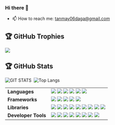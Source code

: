 ### Hi there 👋
- 📫 How to reach me: tanmay06daga@gmail.com

<!--
**TanmayDaga/TanmayDaga** is a ✨ _special_ ✨ repository because its `README.md` (this file) appears on your GitHub profile.

Here are some ideas to get you started:


- 🔭 I’m currently working on ...
- 🌱 I’m currently learning ...
- 👯 I’m looking to collaborate on ...
- 🤔 I’m looking for help with ...
- 💬 Ask me about ...
- 😄 Pronouns: ...

- ⚡ Fun fact: ...
-->

## 🏆 GitHub Trophies
![](https://github-profile-trophy.vercel.app/?username=TanmayDaga&theme=flat&no-frame=false&no-bg=false&margin-w=4)


## 🏆 GitHub Stats
![GIT STATS](https://github-readme-stats.vercel.app/api?username=TanmayDaga&show=reviews,prs&theme=shadow_green)&nbsp;&nbsp;![Top Langs](https://github-readme-stats.vercel.app/api/top-langs/?username=TanmayDaga&&layout=donut)



<table>
  <tr>
    <td><strong>Languages</strong></td>
    <td>
      <img src="https://img.shields.io/badge/JavaScript-darkblue?style=flat&logo=javascript&logoColor=white" />
      <img src="https://img.shields.io/badge/TypeScript-darkblue?style=flat&logo=typescript&logoColor=white" />
      <img src="https://img.shields.io/badge/Python-darkblue?style=flat&logo=python&logoColor=white" />
      <img src="https://img.shields.io/badge/Java-darkblue?style=flat&logo=openjdk&logoColor=white" />
      <img src="https://img.shields.io/badge/Rust-darkblue?style=flat&logo=rust&logoColor=white" />
      <img src="https://img.shields.io/badge/SQL-darkblue?style=flat&logo=postgresql&logoColor=white" />
    </td>
  </tr>
  <tr>
    <td><strong>Frameworks</strong></td>
    <td>
      <img src="https://img.shields.io/badge/React-darkgreen?style=flat&logo=react&logoColor=white" />
      <img src="https://img.shields.io/badge/Next.js-darkgreen?style=flat&logo=next.js&logoColor=white" />
      <img src="https://img.shields.io/badge/SolidJS-darkgreen?style=flat&logo=solid&logoColor=white" />
      <img src="https://img.shields.io/badge/Express-darkgreen?style=flat&logo=express&logoColor=white" />
      <img src="https://img.shields.io/badge/Spring_Boot-darkgreen?style=flat&logo=springboot&logoColor=white" />
    </td>
  </tr>
  <tr>
    <td><strong>Libraries</strong></td>
    <td>
      <img src="https://img.shields.io/badge/TailwindCSS-darkorange?style=flat&logo=tailwindcss&logoColor=white" />
      <img src="https://img.shields.io/badge/Shadcn_UI-darkorange?style=flat&logo=shadcnui&logoColor=white" />
      <img src="https://img.shields.io/badge/EJS-darkorange?style=flat&logo=ejs&logoColor=white" />
      <img src="https://img.shields.io/badge/TanStack_Query-darkorange?style=flat&logo=reactquery&logoColor=white" />
      <img src="https://img.shields.io/badge/Formik-darkorange?style=flat&logo=formik&logoColor=white" />
      <img src="https://img.shields.io/badge/Zustand-darkorange?style=flat&logo=zustand&logoColor=white" />
      <img src="https://img.shields.io/badge/Hibernate-darkorange?style=flat&logo=hibernate&logoColor=white" />
      <img src="https://img.shields.io/badge/MapStruct-darkorange?style=flat&logo=java&logoColor=white" />
      <img src="https://img.shields.io/badge/ModelMapper-darkorange?style=flat&logo=java&logoColor=white" />
    </td>
  </tr>
  <tr>
    <td><strong>Developer Tools</strong></td>
    <td>
      <img src="https://img.shields.io/badge/Zed-informational?style=flat&logo=zedindustries&logoColor=white" />
      <img src="https://img.shields.io/badge/VS_Code-informational?style=flat&logo=visualstudiocode&logoColor=white" />
      <img src="https://img.shields.io/badge/Postman-informational?style=flat&logo=postman&logoColor=white" />
      <img src="https://img.shields.io/badge/npm-informational?style=flat&logo=npm&logoColor=white" />
      <img src="https://img.shields.io/badge/Git-informational?style=flat&logo=git&logoColor=white" />
      <img src="https://img.shields.io/badge/GitHub-informational?style=flat&logo=github&logoColor=white" />
      <img src="https://img.shields.io/badge/AWS-informational?style=flat&logo=amazonwebservices&logoColor=white" />
      <img src="https://img.shields.io/badge/Sanity_CMS-informational?style=flat&logo=sanity&logoColor=white" />
    </td>
  </tr>
</table>
